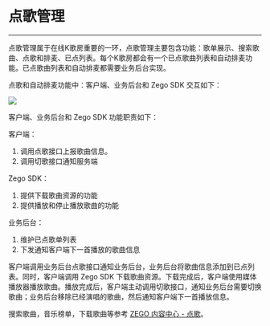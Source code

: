 # 点歌管理

---

点歌管理属于在线K歌房重要的一环，点歌管理主要包含功能：歌单展示、搜索歌曲、点歌和排麦、已点列表。每个K歌房都会有一个已点歌曲列表和自动排麦功能。已点歌曲列表和自动排麦都需要业务后台实现。

点歌和自动排麦功能中：客户端、业务后台和 Zego SDK 交互如下：

<Frame width="512" height="auto" >
  <img src="https://doc-media.zego.im/sdk-doc/Pics/ktv/Get_Songs_Sequences.png" />
</Frame>

客户端、业务后台和 Zego SDK 功能职责如下：

客户端：
1. 调用点歌接口上报歌曲信息。
2. 调用切歌接口通知服务端

Zego SDK：
1. 提供下载歌曲资源的功能
2. 提供播放和停止播放歌曲的功能

业务后台：
1. 维护已点歌单列表
2. 下发通知客户端下一首播放的歌曲信息

客户端调用业务后台点歌接口通知业务后台，业务后台将歌曲信息添加到已点列表。同时，客户端调用 Zego SDK 下载歌曲资源。下载完成后，客户端使用媒体播放器播放歌曲。播放完成后，客户端主动调用切歌接口，通知业务后台需要切换歌曲；业务后台移除已经演唱的歌曲，然后通知客户端下一首播放信息。

搜索歌曲，音乐榜单，下载歌曲等参考 [ZEGO 内容中心 - 点歌](/online-ktv-windows/zego-content-center/sing-songs)。

<Content />
